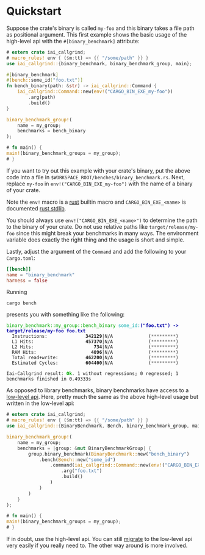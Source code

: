 <!-- markdownlint-disable MD041 MD033 -->
# Quickstart

Suppose the crate's binary is called `my-foo` and this binary takes a file path
as positional argument. This first example shows the basic usage of the
high-level api with the `#[binary_benchmark]` attribute:

```rust
# extern crate iai_callgrind;
# macro_rules! env { ($m:tt) => {{ "/some/path" }} }
use iai_callgrind::{binary_benchmark, binary_benchmark_group, main};

#[binary_benchmark]
#[bench::some_id("foo.txt")]
fn bench_binary(path: &str) -> iai_callgrind::Command {
    iai_callgrind::Command::new(env!("CARGO_BIN_EXE_my-foo"))
        .arg(path)
        .build()
}

binary_benchmark_group!(
    name = my_group;
    benchmarks = bench_binary
);

# fn main() {
main!(binary_benchmark_groups = my_group);
# }
```

If you want to try out this example with your crate's binary, put the above code
into a file in `$WORKSPACE_ROOT/benches/binary_benchmark.rs`. Next, replace
`my-foo` in `env!("CARGO_BIN_EXE_my-foo")` with the name of a binary of your
crate.

Note the `env!` macro is a [rust](https://doc.rust-lang.org/std/macro.env.html)
builtin macro and `CARGO_BIN_EXE_<name>` is documented
[rust stdlib](https://doc.rust-lang.org/cargo/reference/environment-variables.html#environment-variables-cargo-sets-for-crates).

You should always use `env!("CARGO_BIN_EXE_<name>")` to determine the path to
the binary of your crate. Do not use relative paths like `target/release/my-foo`
since this might break your benchmarks in many ways. The environment variable
does exactly the right thing and the usage is short and simple.

Lastly, adjust the argument of the `Command` and add the following to your
`Cargo.toml`:

```toml
[[bench]]
name = "binary_benchmark"
harness = false
```

Running

```shell
cargo bench
```

presents you with something like the following:

<pre><code class="hljs"><span style="color:#0A0">binary_benchmark::my_group::bench_binary</span> <span style="color:#0AA">some_id</span><span style="color:#0AA">:</span><b><span style="color:#00A">("foo.txt") -> target/release/my-foo foo.txt</span></b>
  Instructions:     <b>         342129</b>|N/A             (<span style="color:#555">*********</span>)
  L1 Hits:          <b>         457370</b>|N/A             (<span style="color:#555">*********</span>)
  L2 Hits:          <b>            734</b>|N/A             (<span style="color:#555">*********</span>)
  RAM Hits:         <b>           4096</b>|N/A             (<span style="color:#555">*********</span>)
  Total read+write: <b>         462200</b>|N/A             (<span style="color:#555">*********</span>)
  Estimated Cycles: <b>         604400</b>|N/A             (<span style="color:#555">*********</span>)

Iai-Callgrind result: <b><span style="color:#0A0">Ok</span></b>. 1 without regressions; 0 regressed; 1 benchmarks finished in 0.49333s</code></pre>

As opposed to library benchmarks, binary benchmarks have access to a [low-level
api](./low_level.md). Here, pretty much the same as the above high-level usage
but written in the low-level api:

```rust
# extern crate iai_callgrind;
# macro_rules! env { ($m:tt) => {{ "/some/path" }} }
use iai_callgrind::{BinaryBenchmark, Bench, binary_benchmark_group, main};

binary_benchmark_group!(
    name = my_group;
    benchmarks = |group: &mut BinaryBenchmarkGroup| {
        group.binary_benchmark(BinaryBenchmark::new("bench_binary")
            .bench(Bench::new("some_id")
                .command(iai_callgrind::Command::new(env!("CARGO_BIN_EXE_my-foo"))
                    .arg("foo.txt")
                    .build()
                )
            )
        )
    }
);

# fn main() {
main!(binary_benchmark_groups = my_group);
# }
```

If in doubt, use the high-level api. You can still
[migrate](./low_level.md#intermixing-high-level-and-low-level-api) to the
low-level api very easily if you really need to. The other way around is more
involved.
